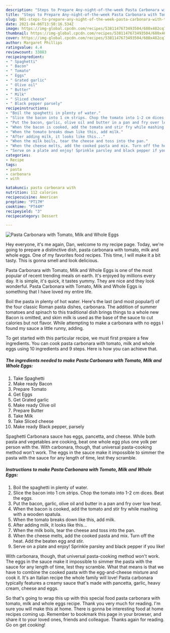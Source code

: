 ```yaml
---
description: "Steps to Prepare Any-night-of-the-week Pasta Carbonara with Tomato, Milk and Whole Eggs"
title: "Steps to Prepare Any-night-of-the-week Pasta Carbonara with Tomato, Milk and Whole Eggs"
slug: 901-steps-to-prepare-any-night-of-the-week-pasta-carbonara-with-tomato-milk-and-whole-eggs
date: 2021-04-06T13:58:16.534Z
image: https://img-global.cpcdn.com/recipes/5381147673493504/680x482cq70/pasta-carbonara-with-tomato-milk-and-whole-eggs-recipe-main-photo.jpg
thumbnail: https://img-global.cpcdn.com/recipes/5381147673493504/680x482cq70/pasta-carbonara-with-tomato-milk-and-whole-eggs-recipe-main-photo.jpg
cover: https://img-global.cpcdn.com/recipes/5381147673493504/680x482cq70/pasta-carbonara-with-tomato-milk-and-whole-eggs-recipe-main-photo.jpg
author: Margaret Phillips
ratingvalue: 4.4
reviewcount: 33883
recipeingredient:
- " Spaghetti"
- " Bacon"
- " Tomato"
- " Eggs"
- " Grated garlic"
- " Olive oil"
- " Butter"
- " Milk"
- " Sliced cheese"
- " Black pepper parsely"
recipeinstructions:
- "Boil the spaghetti in plenty of water."
- "Slice the bacon into 1 cm strips. Chop the tomato into 1-2 cm dices. Beat the eggs."
- "Put the bacon, garlic, olive oil and butter in a pan and fry over low heat."
- "When the bacon is cooked, add the tomato and stir fry while mashing with a wooden spatula."
- "When the tomato breaks down like this, add milk."
- "After adding milk, it looks like this..."
- "When the milk boils, tear the cheese and toss into the pan."
- "When the cheese melts, add the cooked pasta and mix. Turn off the heat. Add the beaten egg and stir."
- "Serve on a plate and enjoy! Sprinkle parsley and black pepper if you like!"
categories:
- Recipe
tags:
- pasta
- carbonara
- with

katakunci: pasta carbonara with 
nutrition: 112 calories
recipecuisine: American
preptime: "PT17M"
cooktime: "PT44M"
recipeyield: "3"
recipecategory: Dessert

---
```



![Pasta Carbonara with Tomato, Milk and Whole Eggs](https://img-global.cpcdn.com/recipes/5381147673493504/680x482cq70/pasta-carbonara-with-tomato-milk-and-whole-eggs-recipe-main-photo.jpg)

Hey everyone, it's me again, Dan, welcome to my recipe page. Today, we're going to prepare a distinctive dish, pasta carbonara with tomato, milk and whole eggs. One of my favorites food recipes. This time, I will make it a bit tasty. This is gonna smell and look delicious.

Pasta Carbonara with Tomato, Milk and Whole Eggs is one of the most popular of recent trending meals on earth. It's enjoyed by millions every day. It is simple, it's quick, it tastes yummy. They are nice and they look wonderful. Pasta Carbonara with Tomato, Milk and Whole Eggs is something that I have loved my entire life.

Boil the pasta in plenty of hot water. Here&#39;s the last (and most popular!) of the four classic Roman pasta dishes, carbonara. The addition of summer tomatoes and spinach to this traditional dish brings things to a whole new Bacon is omitted, and skim milk is used as the base of the sauce to cut calories but not flavor. While attempting to make a carbonara with no eggs I found my sauce a little runny, adding.


To get started with this particular recipe, we must first prepare a few ingredients. You can cook pasta carbonara with tomato, milk and whole eggs using 10 ingredients and 9 steps. Here is how you can achieve that.

<!--inarticleads1-->

##### The ingredients needed to make Pasta Carbonara with Tomato, Milk and Whole Eggs:

1. Take  Spaghetti
1. Make ready  Bacon
1. Prepare  Tomato
1. Get  Eggs
1. Get  Grated garlic
1. Make ready  Olive oil
1. Prepare  Butter
1. Take  Milk
1. Take  Sliced cheese
1. Make ready  Black pepper, parsely


Spaghetti Carbonara sauce has eggs, pancetta, and cheese. While both pasta and vegetables are cooking, beat one whole egg plus one yolk per person with the. With carbonara, though, that universal pasta-cooking method won&#39;t work. The eggs in the sauce make it impossible to simmer the pasta with the sauce for any length of time, lest they scramble. 

<!--inarticleads2-->

##### Instructions to make Pasta Carbonara with Tomato, Milk and Whole Eggs:

1. Boil the spaghetti in plenty of water.
1. Slice the bacon into 1 cm strips. Chop the tomato into 1-2 cm dices. Beat the eggs.
1. Put the bacon, garlic, olive oil and butter in a pan and fry over low heat.
1. When the bacon is cooked, add the tomato and stir fry while mashing with a wooden spatula.
1. When the tomato breaks down like this, add milk.
1. After adding milk, it looks like this...
1. When the milk boils, tear the cheese and toss into the pan.
1. When the cheese melts, add the cooked pasta and mix. Turn off the heat. Add the beaten egg and stir.
1. Serve on a plate and enjoy! Sprinkle parsley and black pepper if you like!


With carbonara, though, that universal pasta-cooking method won&#39;t work. The eggs in the sauce make it impossible to simmer the pasta with the sauce for any length of time, lest they scramble. What that means is that we have to combine the cooked pasta with the egg-and-cheese mixture and cook it. It&#39;s an Italian recipe the whole family will love! Pasta carbonara typically features a creamy sauce that&#39;s made with pancetta, garlic, heavy cream, cheese and eggs. 

So that's going to wrap this up with this special food pasta carbonara with tomato, milk and whole eggs recipe. Thank you very much for reading. I'm sure you will make this at home. There is gonna be interesting food at home recipes coming up. Remember to bookmark this page in your browser, and share it to your loved ones, friends and colleague. Thanks again for reading. Go on get cooking!

